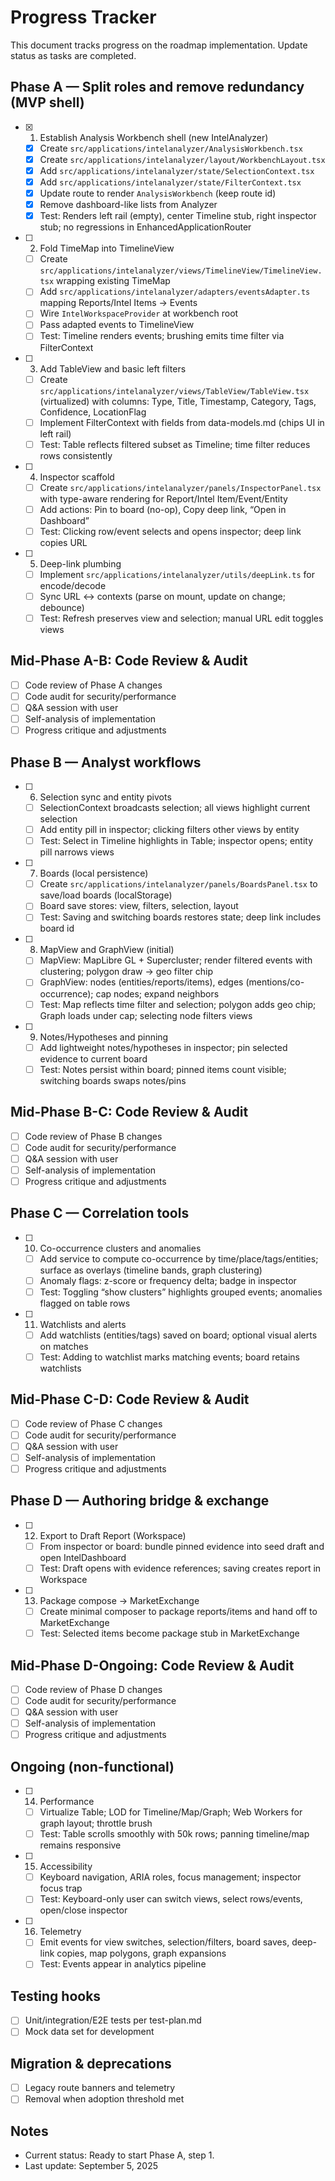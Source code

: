 # Progress Tracker

This document tracks progress on the roadmap implementation. Update status as tasks are completed.

## Phase A — Split roles and remove redundancy (MVP shell)

- [x] 1) Establish Analysis Workbench shell (new IntelAnalyzer)
  - [x] Create `src/applications/intelanalyzer/AnalysisWorkbench.tsx`
  - [x] Create `src/applications/intelanalyzer/layout/WorkbenchLayout.tsx`
  - [x] Add `src/applications/intelanalyzer/state/SelectionContext.tsx`
  - [x] Add `src/applications/intelanalyzer/state/FilterContext.tsx`
  - [x] Update route to render `AnalysisWorkbench` (keep route id)
  - [x] Remove dashboard-like lists from Analyzer
  - [x] Test: Renders left rail (empty), center Timeline stub, right inspector stub; no regressions in EnhancedApplicationRouter
- [ ] 2) Fold TimeMap into TimelineView
  - [ ] Create `src/applications/intelanalyzer/views/TimelineView/TimelineView.tsx` wrapping existing TimeMap
  - [ ] Add `src/applications/intelanalyzer/adapters/eventsAdapter.ts` mapping Reports/Intel Items → Events
  - [ ] Wire `IntelWorkspaceProvider` at workbench root
  - [ ] Pass adapted events to TimelineView
  - [ ] Test: Timeline renders events; brushing emits time filter via FilterContext
- [ ] 3) Add TableView and basic left filters
  - [ ] Create `src/applications/intelanalyzer/views/TableView/TableView.tsx` (virtualized) with columns: Type, Title, Timestamp, Category, Tags, Confidence, LocationFlag
  - [ ] Implement FilterContext with fields from data-models.md (chips UI in left rail)
  - [ ] Test: Table reflects filtered subset as Timeline; time filter reduces rows consistently
- [ ] 4) Inspector scaffold
  - [ ] Create `src/applications/intelanalyzer/panels/InspectorPanel.tsx` with type-aware rendering for Report/Intel Item/Event/Entity
  - [ ] Add actions: Pin to board (no-op), Copy deep link, “Open in Dashboard”
  - [ ] Test: Clicking row/event selects and opens inspector; deep link copies URL
- [ ] 5) Deep-link plumbing
  - [ ] Implement `src/applications/intelanalyzer/utils/deepLink.ts` for encode/decode
  - [ ] Sync URL ↔ contexts (parse on mount, update on change; debounce)
  - [ ] Test: Refresh preserves view and selection; manual URL edit toggles views

## Mid-Phase A-B: Code Review & Audit

- [ ] Code review of Phase A changes
- [ ] Code audit for security/performance
- [ ] Q&A session with user
- [ ] Self-analysis of implementation
- [ ] Progress critique and adjustments

## Phase B — Analyst workflows

- [ ] 6) Selection sync and entity pivots
  - [ ] SelectionContext broadcasts selection; all views highlight current selection
  - [ ] Add entity pill in inspector; clicking filters other views by entity
  - [ ] Test: Select in Timeline highlights in Table; inspector opens; entity pill narrows views
- [ ] 7) Boards (local persistence)
  - [ ] Create `src/applications/intelanalyzer/panels/BoardsPanel.tsx` to save/load boards (localStorage)
  - [ ] Board save stores: view, filters, selection, layout
  - [ ] Test: Saving and switching boards restores state; deep link includes board id
- [ ] 8) MapView and GraphView (initial)
  - [ ] MapView: MapLibre GL + Supercluster; render filtered events with clustering; polygon draw → geo filter chip
  - [ ] GraphView: nodes (entities/reports/items), edges (mentions/co-occurrence); cap nodes; expand neighbors
  - [ ] Test: Map reflects time filter and selection; polygon adds geo chip; Graph loads under cap; selecting node filters views
- [ ] 9) Notes/Hypotheses and pinning
  - [ ] Add lightweight notes/hypotheses in inspector; pin selected evidence to current board
  - [ ] Test: Notes persist within board; pinned items count visible; switching boards swaps notes/pins

## Mid-Phase B-C: Code Review & Audit

- [ ] Code review of Phase B changes
- [ ] Code audit for security/performance
- [ ] Q&A session with user
- [ ] Self-analysis of implementation
- [ ] Progress critique and adjustments

## Phase C — Correlation tools

- [ ] 10) Co-occurrence clusters and anomalies
  - [ ] Add service to compute co-occurrence by time/place/tags/entities; surface as overlays (timeline bands, graph clustering)
  - [ ] Anomaly flags: z-score or frequency delta; badge in inspector
  - [ ] Test: Toggling “show clusters” highlights grouped events; anomalies flagged on table rows
- [ ] 11) Watchlists and alerts
  - [ ] Add watchlists (entities/tags) saved on board; optional visual alerts on matches
  - [ ] Test: Adding to watchlist marks matching events; board retains watchlists

## Mid-Phase C-D: Code Review & Audit

- [ ] Code review of Phase C changes
- [ ] Code audit for security/performance
- [ ] Q&A session with user
- [ ] Self-analysis of implementation
- [ ] Progress critique and adjustments

## Phase D — Authoring bridge & exchange

- [ ] 12) Export to Draft Report (Workspace)
  - [ ] From inspector or board: bundle pinned evidence into seed draft and open IntelDashboard
  - [ ] Test: Draft opens with evidence references; saving creates report in Workspace
- [ ] 13) Package compose → MarketExchange
  - [ ] Create minimal composer to package reports/items and hand off to MarketExchange
  - [ ] Test: Selected items become package stub in MarketExchange

## Mid-Phase D-Ongoing: Code Review & Audit

- [ ] Code review of Phase D changes
- [ ] Code audit for security/performance
- [ ] Q&A session with user
- [ ] Self-analysis of implementation
- [ ] Progress critique and adjustments

## Ongoing (non-functional)

- [ ] 14) Performance
  - [ ] Virtualize Table; LOD for Timeline/Map/Graph; Web Workers for graph layout; throttle brush
  - [ ] Test: Table scrolls smoothly with 50k rows; panning timeline/map remains responsive
- [ ] 15) Accessibility
  - [ ] Keyboard navigation, ARIA roles, focus management; inspector focus trap
  - [ ] Test: Keyboard-only user can switch views, select rows/events, open/close inspector
- [ ] 16) Telemetry
  - [ ] Emit events for view switches, selection/filters, board saves, deep-link copies, map polygons, graph expansions
  - [ ] Test: Events appear in analytics pipeline

## Testing hooks

- [ ] Unit/integration/E2E tests per test-plan.md
- [ ] Mock data set for development

## Migration & deprecations

- [ ] Legacy route banners and telemetry
- [ ] Removal when adoption threshold met

## Notes

- Current status: Ready to start Phase A, step 1.
- Last update: September 5, 2025
